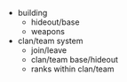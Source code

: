 - building
  - hideout/base
  - weapons
- clan/team system
  - join/leave
  - clan/team base/hideout
  - ranks within clan/team
  
